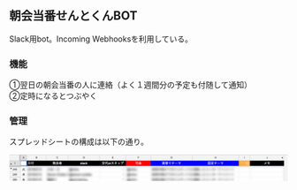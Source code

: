 ## 朝会当番せんとくんBOT
Slack用bot。Incoming Webhooksを利用している。  
### 機能
①翌日の朝会当番の人に連絡（よく１週間分の予定も付随して通知）  
②定時になるとつぶやく  
### 管理
スプレッドシートの構成は以下の通り。

![](sentokun.jpg)
